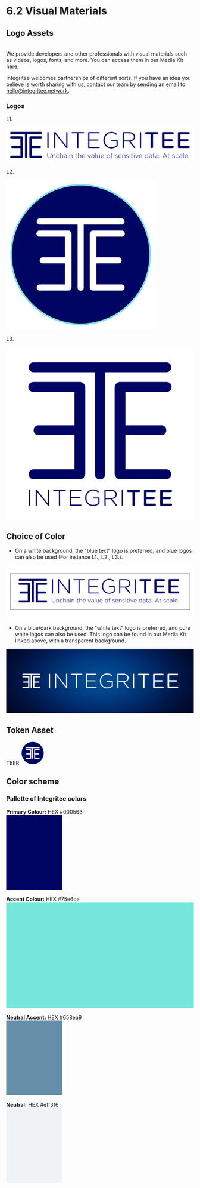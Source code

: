 # 6.2 Visual Materials

## **Logo Assets**&#x20;

\
We provide developers and other professionals with visual materials such as videos, logos, fonts, and more. You can access them in our Media Kit [here](https://drive.google.com/drive/u/2/folders/1--3HV8NkIOQqS70r7fhLHU8yl4CcRLI6).

Integritee welcomes partnerships of different sorts. If you have an idea you believe is worth sharing with us, contact our team by sending an email to [hello@integritee.network](mailto:hello@integritee.network).



### Logos

L1.

![](<../.gitbook/assets/image (4).png>)

L2.&#x20;

![](<../.gitbook/assets/image (2).png>)

L3.&#x20;

![](../.gitbook/assets/image.png)



## Choice of Color

* On a white background, the "blue text" logo is preferred, and blue logos can also be used (For instance L1., L2., L3.).&#x20;

![](<../.gitbook/assets/image (8).png>)



* On a blue/dark background, the "white text" logo is preferred, and pure white logos can also be used. This logo can be found in our Media Kit linked above, with a transparent background.&#x20;

![](<../.gitbook/assets/image (7).png>)

## Token Asset

TEER ![](<../.gitbook/assets/image (1).png>)

## Color scheme

### Pallette of Integritee colors&#x20;

**Primary Colour:** HEX #000563 \
&#x20;![](<../.gitbook/assets/image (3).png>)

**Accent Colour:** HEX #75e6da\
&#x20;![](<../.gitbook/assets/image (5).png>)&#x20;



**Neutral Accent:**  HEX #658ea9\
&#x20;![](<../.gitbook/assets/image (9).png>)

**Neutral:** HEX #eff3f6\
&#x20;![](<../.gitbook/assets/image (6).png>)
